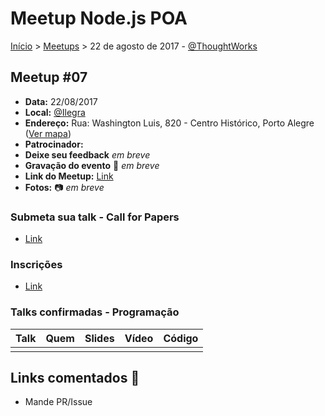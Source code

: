 Meetup Node.js POA
======

[Início](../README.md) > [Meetups](../README.md) > 22 de agosto de 2017 - [@ThoughtWorks](http://www.thoughtworks.com/pt)

## Meetup #07

* **Data:** 22/08/2017
* **Local:** [@Ilegra](http://ilegra.com.br)
* **Endereço:** Rua: Washington Luis, 820 - Centro Histórico, Porto Alegre ([Ver mapa](https://maps.google.com/maps?f=q&hl=en&q=Rua%3A+Washington+Luis%2C+820+-+Centro+Hist%C3%B3rico%2C+Porto+Alegre%2C+br))
* **Patrocinador:** 
* **Deixe seu feedback** _em breve_
* **Gravação do evento** :vhs: _em breve_
* **Link do Meetup:** [Link](https://www.meetup.com/pt-BR/Node-js-Porto-Alegre-Meetup/events/242252700)
* **Fotos:** :camera: _em breve_

### Submeta sua talk - Call for Papers

+ [Link](https://github.com/node-poa/Meetups/issues/15)

### Inscrições

+ [Link](https://www.meetup.com/pt-BR/Node-js-Porto-Alegre-Meetup/events/242252700)

### Talks confirmadas - Programação

| Talk | Quem | Slides | Vídeo | Código |
| -----| ---  | ------ | ----- | ------ |
|  | | | |

## Links comentados :speech_balloon:
- Mande PR/Issue
